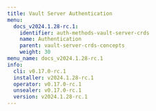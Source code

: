 ```yaml
---
title: Vault Server Authentication
menu:
  docs_v2024.1.28-rc.1:
    identifier: auth-methods-vault-server-crds
    name: Authentication
    parent: vault-server-crds-concepts
    weight: 30
menu_name: docs_v2024.1.28-rc.1
info:
  cli: v0.17.0-rc.1
  installer: v2024.1.28-rc.1
  operator: v0.17.0-rc.1
  unsealer: v0.17.0-rc.1
  version: v2024.1.28-rc.1
---
```


